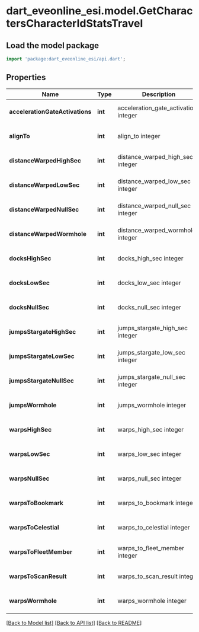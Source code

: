 # dart_eveonline_esi.model.GetCharactersCharacterIdStatsTravel

## Load the model package
```dart
import 'package:dart_eveonline_esi/api.dart';
```

## Properties
Name | Type | Description | Notes
------------ | ------------- | ------------- | -------------
**accelerationGateActivations** | **int** | acceleration_gate_activations integer | [optional] [default to null]
**alignTo** | **int** | align_to integer | [optional] [default to null]
**distanceWarpedHighSec** | **int** | distance_warped_high_sec integer | [optional] [default to null]
**distanceWarpedLowSec** | **int** | distance_warped_low_sec integer | [optional] [default to null]
**distanceWarpedNullSec** | **int** | distance_warped_null_sec integer | [optional] [default to null]
**distanceWarpedWormhole** | **int** | distance_warped_wormhole integer | [optional] [default to null]
**docksHighSec** | **int** | docks_high_sec integer | [optional] [default to null]
**docksLowSec** | **int** | docks_low_sec integer | [optional] [default to null]
**docksNullSec** | **int** | docks_null_sec integer | [optional] [default to null]
**jumpsStargateHighSec** | **int** | jumps_stargate_high_sec integer | [optional] [default to null]
**jumpsStargateLowSec** | **int** | jumps_stargate_low_sec integer | [optional] [default to null]
**jumpsStargateNullSec** | **int** | jumps_stargate_null_sec integer | [optional] [default to null]
**jumpsWormhole** | **int** | jumps_wormhole integer | [optional] [default to null]
**warpsHighSec** | **int** | warps_high_sec integer | [optional] [default to null]
**warpsLowSec** | **int** | warps_low_sec integer | [optional] [default to null]
**warpsNullSec** | **int** | warps_null_sec integer | [optional] [default to null]
**warpsToBookmark** | **int** | warps_to_bookmark integer | [optional] [default to null]
**warpsToCelestial** | **int** | warps_to_celestial integer | [optional] [default to null]
**warpsToFleetMember** | **int** | warps_to_fleet_member integer | [optional] [default to null]
**warpsToScanResult** | **int** | warps_to_scan_result integer | [optional] [default to null]
**warpsWormhole** | **int** | warps_wormhole integer | [optional] [default to null]

[[Back to Model list]](../README.md#documentation-for-models) [[Back to API list]](../README.md#documentation-for-api-endpoints) [[Back to README]](../README.md)


